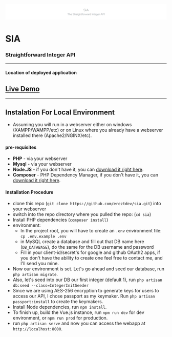 ![](https://github.com/ereztdev/sia/blob/master/public/imgs/sia_splash.png?raw=true)
# SIA
### Straightforward Integer API

---

#### Location of deployed application
## [Live Demo]( http://ec2-18-188-204-237.us-east-2.compute.amazonaws.com/)

---

## Instalation For Local Environment
- Assuming you will run in a webserver either on windows (XAMPP/WAMPP/etc) or on Linux where you already have a 
webserver installed there (Apache2/NGINX/etc). 
#### pre-requisites
- **PHP** - via your webserver
- **Mysql** - via your webserver 
- **Node.JS** -  if you don't have it, you can [download it right here](https://nodejs.org/dist/v12.16.2/node-v12.16.2-x64.msi).
- **Composer** - PHP Dependency Manager, if you don't have it, you can [download it right here](https://getcomposer.org/download/).

#### Installation Procedure
- clone this repo (`git clone https://github.com/ereztdev/sia.git`) into your webserver
- switch into the repo directory where you pulled the repo: (`cd sia`)
- Install PHP dependencies (`composer install`)
- environment:
  - In the project root, you will have to create an `.env` environment file: `cp .env.example .env`
  - in MySQL create a database and fill out that DB name here (`DB_DATABASE`), do the same for the DB username and 
  password 
  - Fill in your client-id/secret's for google and github OAuth2 apps, if you don't have the ability to 
    create one feel free to contact me, and I'll send you mine. 
- Now our environment is set. Let's go ahead and seed our database, run `php artisan migrate`.
- Also, let's seed into our DB our first integer (default 1), run `php artisan db:seed --class=IntegerInitSeeder` 
- Since we are using AES-256 encryption to generate keys for users to access our API, I chose passport as my keymaker. 
Run `php artisan passport:install` to create the keymakers.
- Install Node dependencies, run `npm install`.
- To finish up, build the Vue.js instance, run `npm run dev` for dev environment, or `npm run prod` for production.
- run `php artisan serve` and now you can access the webapp at `http://localhost:8000`.
